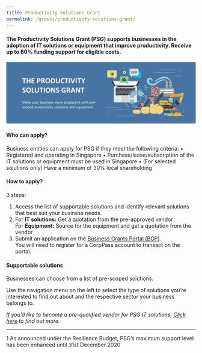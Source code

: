 ```yaml
---
title: Productivity Solutions Grant
permalink: /growsj/productivity-solutions-grant/
---
```


#### The Productivity Solutions Grant (PSG) supports businesses in the adoption of IT solutions or equipment that improve productivity. Receive up to 80% funding support for eligible costs.

![PSG](\images\programmes\products-and-services\PSG.png "PSG")

#### Who can apply?

Business entities can apply for PSG if they meet the following criteria:
•	Registered and operating in Singapore
•	Purchase/lease/subscription of the IT solutions or equipment must be used in Singapore
•	(For selected solutions only) Have a minimum of 30% local shareholding 

#### How to apply?

3 steps:
1.	Access the list of supportable solutions and identify relevant solutions that best suit your business needs. 
2.	For **IT solutions:** Get a quotation from the pre-approved vendor
<br>For **Equipment:** Source for the equipment and get a quotation from the vendor</br>
3.	Submit an application on the <a target="_blank" href="https://www.businessgrants.gov.sg/" >Business Grants Portal (BGP)</a>. 
<br>You will need to register for a CorpPass account to transact on the portal.</br> 

#### Supportable solutions

Businesses can choose from a list of pre-scoped solutions. 

Use the navigation menu on the left to select the type of solutions you’re interested to find out about and the respective sector your business belongs to. 

*If you’d like to become a pre-qualified vendor for PSG IT solutions, <a target="_blank" href="https://www.imda.gov.sg/icmvendors" >Click here</a> to find out more.*
_________________________
1 As announced under the Resilience Budget, PSG’s maximum support level has been enhanced until 31st December 2020